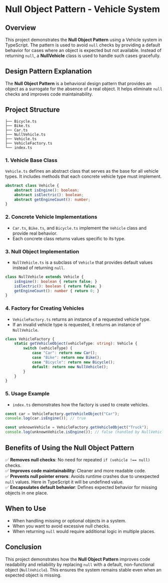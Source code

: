 # Null Object Pattern - Vehicle System

## Overview
This project demonstrates the **Null Object Pattern** using a Vehicle system in TypeScript. The pattern is used to avoid `null` checks by providing a default behavior for cases where an object is expected but not available. Instead of returning `null`, a **NullVehicle** class is used to handle such cases gracefully.

## Design Pattern Explanation
The **Null Object Pattern** is a behavioral design pattern that provides an object as a surrogate for the absence of a real object. It helps eliminate `null` checks and improves code maintainability.

## Project Structure
```
├── Bicycle.ts
├── Bike.ts
├── Car.ts
├── NullVehicle.ts
├── Vehicle.ts
├── VehicleFactory.ts
└── index.ts
```

### **1. Vehicle Base Class**
`Vehicle.ts` defines an abstract class that serves as the base for all vehicle types. It includes methods that each concrete vehicle type must implement.
```typescript
abstract class Vehicle {
    abstract isEngine(): boolean;
    abstract isElectric(): boolean;
    abstract getEngineCount(): number;
}
```

### **2. Concrete Vehicle Implementations**
- `Car.ts`, `Bike.ts`, and `Bicycle.ts` implement the `Vehicle` class and provide real behavior.
- Each concrete class returns values specific to its type.

### **3. Null Object Implementation**
- `NullVehicle.ts` is a subclass of `Vehicle` that provides default values instead of returning `null`.
```typescript
class NullVehicle extends Vehicle {
    isEngine(): boolean { return false; }
    isElectric(): boolean { return false; }
    getEngineCount(): number { return 0; }
}
```

### **4. Factory for Creating Vehicles**
- `VehicleFactory.ts` returns an instance of a requested vehicle type.
- If an invalid vehicle type is requested, it returns an instance of `NullVehicle`.
```typescript
class VehicleFactory {
    static getVehicleObject(vehicleType: string): Vehicle {
        switch (vehicleType) {
            case "Car": return new Car();
            case "Bike": return new Bike();
            case "Bicycle": return new Bicycle();
            default: return new NullVehicle();
        }
    }
}
```

### **5. Usage Example**
- `index.ts` demonstrates how the factory is used to create vehicles.
```typescript
const car = VehicleFactory.getVehicleObject("Car");
console.log(car.isEngine()); // true

const unknownVehicle = VehicleFactory.getVehicleObject("Truck");
console.log(unknownVehicle.isEngine()); // false (handled by NullVehicle)
```

## Benefits of Using the Null Object Pattern
✅ **Removes null checks**: No need for repeated `if (vehicle !== null)` checks.  
✅ **Improves code maintainability**: Cleaner and more readable code.  
✅ **Prevents null pointer errors**: Avoids runtime crashes due to unexpected `null` values. Here in TypeScript it will be undefined value.  
✅ **Encapsulates default behavior**: Defines expected behavior for missing objects in one place.

## When to Use
- When handling missing or optional objects in a system.
- When you want to avoid excessive null checks.
- When returning `null` would require additional logic in multiple places.

## Conclusion
This project demonstrates how the **Null Object Pattern** improves code readability and reliability by replacing `null` with a default, non-functional object (`NullVehicle`). This ensures the system remains stable even when an expected object is missing.

